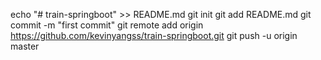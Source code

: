 echo "# train-springboot" >> README.md
git init
git add README.md
git commit -m "first commit"
git remote add origin https://github.com/kevinyangss/train-springboot.git
git push -u origin master
